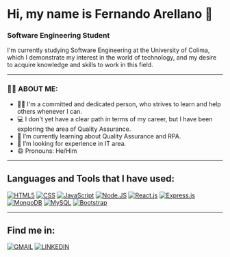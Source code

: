 # Hi, my name is Fernando Arellano 👋
### Software Engineering Student

I'm currently studying Software Engineering at the University of Colima, which I demonstrate my interest in the world of technology, and my desire to acquire knowledge and skills to work in this field.

---
### 👨‍💻 ABOUT ME:

- 🧑🏽 I'm a committed and dedicated person, who strives to learn and help others whenever I can.
- 💻 I don't yet have a clear path in terms of my career, but I have been exploring the area of Quality Assurance.
- 🌱 I’m currently learning about Quality Assurance and RPA.
- 🤔 I’m looking for experience in IT area.
- 😄 Pronouns: He/Him

---
## Languages and Tools that I have used:
[![HTML5](https://img.shields.io/badge/HTML5-FF7400?style=for-the-badge&logo=HTML5&logoColor=white&labelColor=101010)]()
[![CSS](https://img.shields.io/badge/CSS3-2965f1?style=for-the-badge&logo=css3&logoColor=white&labelColor=101010)]()
[![JavaScript](https://img.shields.io/badge/JavaScript-F7DF1E?style=for-the-badge&logo=javascript&logoColor=white&labelColor=101010)]()
[![Node.JS](https://img.shields.io/badge/Node.JS-339933?style=for-the-badge&logo=node.js&logoColor=white&labelColor=101010)]()
[![React.js](https://img.shields.io/badge/React.js-5FDCF8?style=for-the-badge&logo=react&logoColor=white&labelColor=101010)]()
[![Express.js](https://img.shields.io/badge/Express-EEC81F?style=for-the-badge&logo=express&logoColor=white&labelColor=101010)]()
[![MongoDB](https://img.shields.io/badge/MongoDB-47A248?style=for-the-badge&logo=mongodb&logoColor=white&labelColor=101010)]()
[![MySQL](https://img.shields.io/badge/MySQL-4479A1?style=for-the-badge&logo=mysql&logoColor=white&labelColor=101010)]()
[![Bootstrap](https://img.shields.io/badge/Bootstrap%20V.4-563d7c?style=for-the-badge&logo=bootstrap&logoColor=white&labelColor=101010)]()

---
## Find me in:
[![GMAIL](https://img.shields.io/badge/Gmail-farellano.0709@gmail.com-ca372d?style=for-the-badge&logo=gmail&logoColor=white&labelColor=101010)](farellano.0709@gmail.com)
[![LINKEDIN](https://img.shields.io/badge/Linkedin-Fernando_Arellano-0a66c2?style=for-the-badge&logo=linkedin&logoColor=white&labelColor=101010)](https://www.linkedin.com/in/farellano07/)





